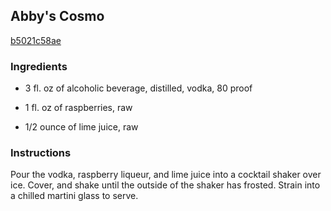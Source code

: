 ## Abby's Cosmo

[b5021c58ae](http://allrecipes.com/recipe/abbys-cosmo/)

### Ingredients

 - 3 fl. oz of alcoholic beverage, distilled, vodka, 80 proof

 - 1 fl. oz of raspberries, raw

 - 1/2 ounce of lime juice, raw

### Instructions

Pour the vodka, raspberry liqueur, and lime juice into a cocktail shaker over ice. Cover, and shake until the outside of the shaker has frosted. Strain into a chilled martini glass to serve.